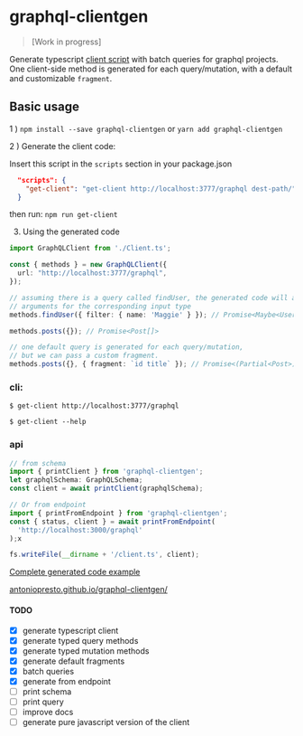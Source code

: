 # graphql-clientgen
>  [Work in progress]

Generate typescript [client script](https://github.com/antoniopresto/graphql-clientgen/blob/master/examples/Client.ts) with batch queries for graphql projects.
One client-side method is generated for each query/mutation, with a default and customizable `fragment`.

## Basic usage
1 ) `npm install --save graphql-clientgen` or `yarn add graphql-clientgen`

2 ) Generate the client code:

Insert this script in the `scripts` section in your package.json
```json
  "scripts": {
    "get-client": "get-client http://localhost:3777/graphql dest-path/",
  }
```
then run: `npm run get-client`

3) Using the generated code

```ts
import GraphQLClient from './Client.ts';

const { methods } = new GraphQLClient({
  url: "http://localhost:3777/graphql",
});

// assuming there is a query called findUser, the generated code will accept
// arguments for the corresponding input type
methods.findUser({ filter: { name: 'Maggie' } }); // Promise<Maybe<User>>

methods.posts({}); // Promise<Post[]>

// one default query is generated for each query/mutation,
// but we can pass a custom fragment.
methods.posts({}, { fragment: `id title` }); // Promise<(Partial<Post>)[]>
```

### cli:

`$ get-client http://localhost:3777/graphql`

`$ get-client --help`

### api

```ts
// from schema
import { printClient } from 'graphql-clientgen';
let graphqlSchema: GraphQLSchema;
const client = await printClient(graphqlSchema);

// Or from endpoint
import { printFromEndpoint } from 'graphql-clientgen';
const { status, client } = await printFromEndpoint(
  'http://localhost:3000/graphql'
);x

fs.writeFile(__dirname + '/client.ts', client);
```

[Complete generated code example](https://github.com/antoniopresto/graphql-clientgen/blob/master/client.ts#L152)

[antoniopresto.github.io/graphql-clientgen/](https://antoniopresto.github.io/graphql-clientgen/)

#### TODO

- [x] generate typescript client
- [x] generate typed query methods
- [x] generate typed mutation methods
- [x] generate default fragments
- [x] batch queries
- [x] generate from endpoint
- [ ] print schema
- [ ] print query
- [ ] improve docs
- [ ] generate pure javascript version of the client
